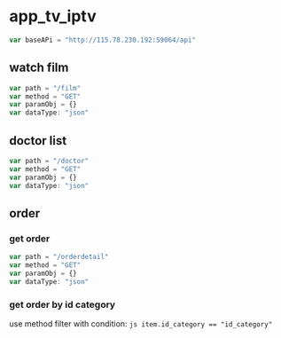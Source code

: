 # app_tv_iptv
``` js
var baseAPi = "http://115.78.230.192:59064/api"
```
## watch film
```js
var path = "/film"
var method = "GET"
var paramObj = {}
var dataType: "json"
```
## doctor list
```js
var path = "/doctor"
var method = "GET"
var paramObj = {}
var dataType: "json"
```
## order 
### get order
```js
var path = "/orderdetail"
var method = "GET"
var paramObj = {}
var dataType: "json"
```
### get order by id category
use method filter with condition: ```js item.id_category == "id_category"```